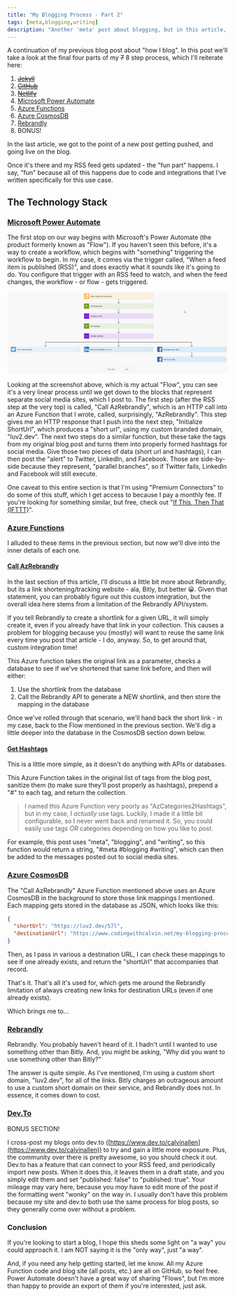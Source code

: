 ```yaml
---
title: "My Blogging Process - Part 2"
tags: [meta,blogging,writing]
description: "Another 'meta' post about blogging, but in this article, we'll take a look at the automation I've built around my blog for spreading the word on the social medias"
---
```


A continuation of my previous blog post about "how I blog".  In this post we'll take a look at the final four parts of my ~~7~~ 8 step process, which I'll reiterate here:

1. ~~[Jekyll](https://www.jekyllrb.com)~~
2. ~~[GitHub](https://github.com)~~
3. ~~[Netlify](https://www.netlify.com)~~
4. [Microsoft Power Automate](https://flow.microsoft.com/en-us/)
5. [Azure Functions](https://docs.microsoft.com/en-us/azure/azure-functions/functions-overview)
6. [Azure CosmosDB](https://docs.microsoft.com/en-us/azure/cosmos-db/introduction)
7. [Rebrandly](https://www.rebrandly.com/)
8. BONUS!

In the last article, we got to the point of a new post getting pushed, and going live on the blog.  

Once it's there and my RSS feed gets updated - the "fun part" happens.  I say, "fun" because all of this happens due to code and integrations that I've written specifically for this use case.

## The Technology Stack

### [Microsoft Power Automate](https://flow.microsoft.com/en-us/)

The first stop on our way begins with Microsoft's Power Automate (the product formerly known as "Flow"). If you haven't seen this before, it's a way to create a workflow, which begins with "something" triggering the workflow to begin.  In my case, it comes via the trigger called, "When a feed item is published (RSS)", and does exactly what it sounds like it's going to do.  You configure that trigger with an RSS feed to watch, and when the feed changes, the workflow - or flow - gets triggered.

![Overall Flow Diagram](./flow.png)

Looking at the screenshot above, which is my actual "Flow", you can see it's a very linear process until we get down to the blocks that represent separate social media sites, which I post to.  The first step (after the RSS step at the very top) is called, "Call AzRebrandly", which is an HTTP call into an Azure Function that I wrote, called, surprisingly, "AzRebrandly".  This step gives me an HTTP response that I push into the next step, "Initialize ShortUrl", which produces a "short url", using my custom branded domain, "luv2.dev".  The next two steps do a similar function, but these take the tags from my original blog post and turns them into properly formed hashtags for social media.  Give those two pieces of data (short url and hashtags), I can then post the "alert" to Twitter, LinkedIn, and Facebook.  Those are side-by-side because they represent, "parallel branches", so if Twitter fails, LinkedIn and Facebook will still execute.

One caveat to this entire section is that I'm using "Premium Connectors" to do some of this stuff, which I get access to because I pay a monthly fee.  If you're looking for something similar, but free, check out "[If This, Then That (IFTTT)](https://ifttt.com/)".

### [Azure Functions](https://docs.microsoft.com/en-us/azure/azure-functions/functions-overview)

I alluded to these items in the previous section, but now we'll dive into the inner details of each one.

#### [Call AzRebrandly](https://github.com/CalvinAllen/AzRebrandly)

In the last section of this article, I'll discuss a little bit more about Rebrandly, but its a link shortening/tracking website - ala, Bitly, but better 😀.  Given that statement, you can probably figure out this custom integration, but the overall idea here stems from a limitation of the Rebrandly API/system.

If you tell Rebrandly to create a shortlink for a given URL, it will simply create it, even if you already have that link in your collection.  This causes a problem for blogging because you (mostly) will want to reuse the same link every time you post that article - I do, anyway.  So, to get around that, custom integration time!

This Azure function takes the original link as a parameter, checks a database to see if we've shortened that same link before, and then will either:

1. Use the shortlink from the database
2. Call the Rebrandly API to generate a NEW shortlink, and then store the mapping in the database

Once we've rolled through that scenario, we'll hand back the short link - in my case, back to the Flow mentioned in the previous section.  We'll dig a little deeper into the database in the CosmosDB section down below.

#### [Get Hashtags](https://github.com/CalvinAllen/AzCategories2Hashtags)

This is a little more simple, as it doesn't do anything with APIs or databases.

This Azure Function takes in the original list of tags from the blog post, sanitize them (to make sure they'll post properly as hashtags), prepend a "#" to each tag, and return the collection.

> I named this Azure Function very poorly as "AzCategories2Hashtags", but in my case, I *actually* use tags.  Luckily, I made it a little bit configurable, so I never went back and renamed it.  So, you could easily use tags *OR* categories depending on how you like to post.

For example, this post uses "meta", "blogging", and "writing", so this function would return a string, "#meta #blogging #writing", which can then be added to the messages posted out to social media sites.

### [Azure CosmosDB](https://docs.microsoft.com/en-us/azure/cosmos-db/introduction)

The "Call AzRebrandly" Azure Function mentioned above uses an Azure CosmosDB in the background to store those link mappings I mentioned.  Each mapping gets stored in the database as JSON, which looks like this:

```json
{ 
  "shortUrl": "https://luv2.dev/57l", 
  "destinationUrl": "https://www.codingwithcalvin.net/my-blogging-process-part-1/"
}
```

Then, as I pass in various a destination URL, I can check these mappings to see if one already exists, and return the "shortUrl" that accompanies that record.

That's it.  That's all it's used for, which gets me around the Rebrandly limitation of always creating new links for destination URLs (even if one already exists).

Which brings me to...

### [Rebrandly](https://www.rebrandly.com/)

Rebrandly.  You probably haven't heard of it.  I hadn't until I wanted to use something other than Bitly.  And, you might be asking, "Why did you want to use something other than Bitly?"

The answer is quite simple.  As I've mentioned, I'm using a custom short domain, "luv2.dev", for all of the links.  Bitly charges an outrageous amount to use a custom short domain on their service, and Rebrandly does not.  In essence, it comes down to cost.

### [Dev.To](https://dev.to)

BONUS SECTION!

I cross-post my blogs onto dev.to ([https://www.dev.to/calvinallen](https://www.dev.to/calvinallen)) to try and gain a little more exposure.  Plus, the community over there is pretty awesome, so you should check it out.  Dev.to has a feature that can connect to your RSS feed, and periodically import new posts.  When it does this, it leaves them in a draft state, and you simply edit them and set "published: false" to "published: true".  Your mileage may vary here, because you *may* have to edit more of the post if the formatting went "wonky" on the way in.  I usually don't have this problem because my site and dev.to both use the same process for blog posts, so they generally come over without a problem.

### Conclusion

If you're looking to start a blog, I hope this sheds some light on "a way" you could approach it.  I am NOT saying it is the "only way", just "a way".

And, if you need any help getting started, let me know.  All my Azure Function code and blog site (all posts, etc.) are all on GitHub, so feel free.  Power Automate doesn't have a great way of sharing "Flows", but I'm more than happy to provide an export of them if you're interested, just ask.